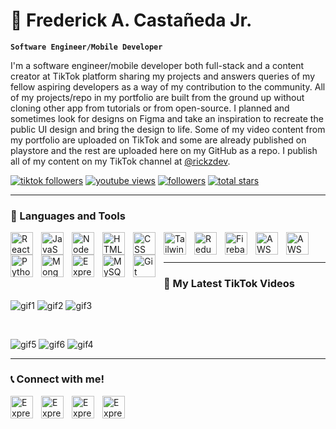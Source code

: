 # 🤵 Frederick A. Castañeda Jr.

**`Software Engineer/Mobile Developer`**

I'm a software engineer/mobile developer both full-stack and a content creator at TikTok platform sharing my projects and answers queries of my fellow aspiring developers as a way of my contribution to the community. All of my projects/repo in my portfolio are built from the ground up without cloning other app from tutorials or from open-source. I planned and sometimes look for designs on Figma and take an inspiration to recreate the public UI design and bring the design to life. Some of my video content from my portfolio are uploaded on TikTok and some are already published on playstore and the rest are uploaded here on my GitHub as a repo. I publish all of my content on my TikTok channel at [@rickzdev](https://www.tiktok.com/@rickzdev).

   <p align="left">
      <a href="https://www.tiktok.com/@rickzdev">
         <img alt="tiktok followers" title="Subscribe to my TikTok Channel" src="https://custom-icon-badges.demolab.com/youtube/channel/subscribers/UCO12ko5dGa9g25n9XJFrcjQ?color=%23E05D44&label=SUBSCRIBE&logo=video&logoColor=white&style=for-the-badge&labelColor=CE4630"/></a> 
      <a href="https://www.tiktok.com/@rickzdev">
         <img alt="youtube views" title="TikTok views" src="https://custom-icon-badges.demolab.com/youtube/channel/views/UCO12ko5dGa9g25n9XJFrcjQ?color=%23E1AD0E&logo=eye&logoColor=white&style=for-the-badge&labelColor=C79600"/></a> 
      <a href="https://github.com/RickZdev?tab=followers">
         <img alt="followers" title="Follow me on Github" src="https://custom-icon-badges.demolab.com/github/followers/RickZdev?color=236ad3&labelColor=1155ba&style=for-the-badge&logo=person-add&label=Follow&logoColor=white"/></a>
      <a href="https://github.com/RickZdev?tab=repositories&sort=stargazers">
         <img alt="total stars" title="Total stars on GitHub" src="https://custom-icon-badges.demolab.com/github/stars/RickZdev?color=55960c&style=for-the-badge&labelColor=488207&logo=star"/></a>
   </p>

---

### 🧰 Languages and Tools
<img align="left" alt="React" width="36px" style="padding-right:10px;" src="https://cdn.jsdelivr.net/gh/devicons/devicon/icons/react/react-original.svg" />
<img align="left" alt="JavaScript" width="36px" style="padding-right:10px;" src="https://cdn.jsdelivr.net/gh/devicons/devicon/icons/javascript/javascript-plain.svg" />
<img align="left" alt="NodeJS" width="36px" style="padding-right:10px;" src="https://cdn.jsdelivr.net/gh/devicons/devicon/icons/nodejs/nodejs-original.svg" />
<img align="left" alt="HTML" width="36px" style="padding-right:10px;" src="https://cdn.jsdelivr.net/gh/devicons/devicon/icons/html5/html5-plain.svg" />
<img align="left" alt="CSS" width="36px" style="padding-right:10px;" src="https://cdn.jsdelivr.net/gh/devicons/devicon/icons/css3/css3-plain.svg" />
<img align="left" alt="TailwindCSS" width="36px" style="padding-right:10px;" src="https://cdn.jsdelivr.net/gh/devicons/devicon/icons/tailwindcss/tailwindcss-original-wordmark.svg" />
<img align="left" alt="Redux" width="36px" style="padding-right:10px;" src="https://cdn.jsdelivr.net/gh/devicons/devicon/icons/redux/redux-original.svg" />
<img align="left" alt="Firebase" width="36px" style="padding-right:10px;" src="https://cdn.jsdelivr.net/gh/devicons/devicon/icons/firebase/firebase-plain.svg" />
<img align="left" alt="AWS" width="36px" style="padding-right:10px;" src="https://cdn.jsdelivr.net/gh/devicons/devicon/icons/amazonwebservices/amazonwebservices-original-wordmark.svg" />
<img align="left" alt="AWS" width="36px" style="padding-right:10px;" src="https://cdn.jsdelivr.net/gh/devicons/devicon/icons/android/android-original-wordmark.svg" />

<img align="left" alt="Python" width="36px" style="padding-right:10px;" src="https://cdn.jsdelivr.net/gh/devicons/devicon/icons/python/python-plain.svg" />
<img align="left" alt="MongoDB" width="36px" style="padding-right:10px;" src="https://cdn.jsdelivr.net/gh/devicons/devicon/icons/mongodb/mongodb-original-wordmark.svg" />
<img align="left" alt="Express" width="36px" style="padding-right:10px;" src="https://cdn.jsdelivr.net/gh/devicons/devicon/icons/express/express-original.svg" />
<img align="left" alt="MySQL" width="36px" style="padding-right:10px;" src="https://cdn.jsdelivr.net/gh/devicons/devicon/icons/mysql/mysql-original-wordmark.svg" />
<img align="left" alt="Git" width="36px" style="padding-right:10px;" src="https://cdn.jsdelivr.net/gh/devicons/devicon/icons/git/git-original.svg" />
<br />
<br />

---
### 📱 My Latest TikTok Videos
![gif1](https://user-images.githubusercontent.com/44029365/201414422-f4138848-7706-457e-9326-d80a0d16344f.gif)
![gif2](https://user-images.githubusercontent.com/44029365/201414431-3a9d9597-7908-41ff-90e9-187caad77dd3.gif)
![gif3](https://user-images.githubusercontent.com/44029365/201414436-e9bfe27e-5c0a-4e83-bf55-841136b00357.gif)

<br />

![gif5](https://user-images.githubusercontent.com/44029365/201414517-c6e710ad-5a6d-4e99-bc6e-967d6ff196a6.gif)
![gif6](https://user-images.githubusercontent.com/44029365/201414518-8c366d0b-d235-491f-8144-b74294e46564.gif)
![gif4](https://user-images.githubusercontent.com/44029365/201414510-e98ac913-f6d4-40f4-90e9-5b7ae92b52f2.gif)

---
### 📞 Connect with me!
<a href="https://www.linkedin.com/in/frederick-castañeda-jr/">
   <img align="left" alt="Express" width="36px" style="padding-right:10px;" src="https://cdn.jsdelivr.net/gh/devicons/devicon/icons/linkedin/linkedin-original.svg" />
</a>

<a href="https://www.tiktok.com/@rickzdev">
   <img align="left" alt="Express" width="36px" style="padding-right:10px;" src="https://firebasestorage.googleapis.com/v0/b/shopping-app-be469.appspot.com/o/random%2Fmedia_social_tiktok_icon_124256.png?alt=media&token=ff3c1217-1c1d-4e33-99fa-55c0f77dd0c2" />
</a>

<a href="https://www.facebook.com/NaRickZdRe">
   <img align="left" alt="Express" width="36px" style="padding-right:10px;" src="https://cdn.jsdelivr.net/gh/devicons/devicon/icons/facebook/facebook-original.svg" />
</a>

<a href="https://twitter.com/mightydaks_">
   <img align="left" alt="Express" width="36px" style="padding-right:10px;" src="https://cdn.jsdelivr.net/gh/devicons/devicon/icons/twitter/twitter-original.svg" />
</a>




